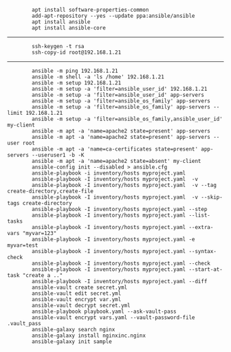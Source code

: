			apt install software-properties-common 
			add-apt-repository --yes --update ppa:ansible/ansible 
			apt install ansible 
			apt install ansible-core 
----------------------------
			ssh-keygen -t rsa 
			ssh-copy-id root@192.168.1.21 
----------------------------
			ansible -m ping 192.168.1.21 
			ansible -m shell -a 'ls /home' 192.168.1.21 
			ansible -m setup 192.168.1.21 
			ansible -m setup -a 'filter=ansible_user_id' 192.168.1.21 
			ansible -m setup -a 'filter=ansible_user_id' app-servers 
			ansible -m setup -a 'filter=ansible_os_family' app-servers 
			ansible -m setup -a 'filter=ansible_os_family' app-servers --limit 192.168.1.21 
			ansible -m setup -a 'filter=ansible_os_family,ansible_user_id' my-client 
			ansible -m apt -a 'name=apache2 state=present' app-servers  
			ansible -m apt -a 'name=apache2 state=present' app-servers --user root 
			ansible -m apt -a 'name=ca-certificates state=present' app-servers --useruser1 -b -K 
			ansible -m apt -a 'name=apache2 state=absent' my-client 
			ansible-config init --disabled > ansible.cfg 
			ansible-playbook -i inventory/hosts myproject.yaml 
			ansible-playbook -I inventory/hosts myproject.yaml  -v  
			ansible-playbook -I inventory/hosts myproject.yaml  -v --tag create-directory,create-file 
			ansible-playbook -I inventory/hosts myproject.yaml  -v --skip-tags create-directory 
			ansible-playbook -I inventory/hosts myproject.yaml --step 
			ansible-playbook -I inventory/hosts myproject.yaml --list-tasks 
			ansible-playbook -I inventory/hosts myproject.yaml --extra-vars "myvar=123" 
			ansible-playbook -I inventory/hosts myproject.yaml -e myvar=test 
			ansible-playbook -I inventory/hosts myproject.yaml --syntax-check 
			ansible-playbook -I inventory/hosts myproject.yaml --check 
			ansible-playbook -I inventory/hosts myproject.yaml --start-at-task "create a .." 
			ansible-playbook -I inventory/hosts myproject.yaml --diff 
			ansible-vault create secret.yml 
			ansible-vault edit secret.yml 
			ansible-vault encrypt var.yml 
			ansible-vault decrypt secret.yml 
			ansible-playbook playbook.yaml --ask-vault-pass 
			ansible-vault encrypt vars.yaml --vault-password-file .vault_pass 
			ansible-galaxy search nginx 
			ansible-galaxy install nginxinc.nginx 
			ansible-galaxy init sample 

